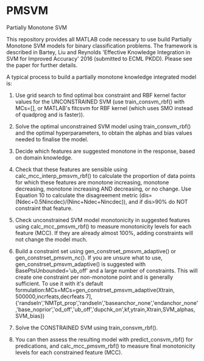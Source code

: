 # PMSVM
Partially Monotone SVM

This repository provides all MATLAB code necessary to use build Partially Monotone SVM models for binary classification problems. The framework is described in Bartey, Liu and Reynolds 'Effective Knowledge Integration in SVM for Improved Accuracy' 2016 (submitted to ECML PKDD). Please see the paper for further details.

A typical process to build a partially monotone knowledge integrated model is:

1. Use grid search to find optimal box constraint and RBF kernel factor values for the UNCONSTRAINED SVM (use train_consvm_rbf() with MCs=[], or MATLAB's fitcsvm for RBF kernel (which uses SMO instead of quadprog and is faster)).

2. Solve the optimal unconstrained SVM model using train_consvm_rbf() and the optimal hyperparameters, to obtain the alphas and bias values needed to finalise the model.

3. Decide which features are suggested monotone in the response, based on domain knowledge.

4. Check that these features are sensible using calc_mcc_interp_pmsvm_rbf() to calculate the proportion of data points for which these features are monotone increasing, monotone decreasing, monotone increasing AND decreasing, or no change. Use Equation 10 to calculate the disagreement metric (dis=(Ndec+0.5Nincdec)/(Ninc+Ndec+Nincdec)), and if dis>90% do NOT constraint that feature.

5. Check unconstrained SVM model monotonicity in suggested features using calc_mcc_pmsvm_rbf() to measure monotonicity levels for each feature (MCC). If they are already almost 100%, adding constraints will not change the model much.

6. Build a constraint set using gen_constrset_pmsvm_adaptive() or gen_constrset_pmsvm_nc(). If you are unsure what to use, gen_constrset_pmsvm_adaptive() is suggested with BasePtsUnbounded='ub_off' and a large number of constraints. This will create one constraint per non-monotone point and is generally sufficient. To use it with it's default formulation:MCs=MCs=gen_constrset_pmsvm_adaptive(Xtrain, 500000,incrfeats,decrfeats 7],{'randseln','NMTpt_prop','randseln','baseanchor_none','endanchor_none','base_noprior','od_off','ub_off','dupchk_on',kf,ytrain,Xtrain,SVM_alphas,SVM_bias})

7. Solve the CONSTRAINED SVM using train_consvm_rbf(). 

8. You can then assess the resulting model with predict_consvm_rbf() for predications, and calc_mcc_pmsvm_rbf() to measure final monotonicity levels for each constrained feature (MCC).
